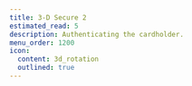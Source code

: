 ```yaml
---
title: 3-D Secure 2
estimated_read: 5
description: Authenticating the cardholder.
menu_order: 1200
icon:
  content: 3d_rotation
  outlined: true
---
```

